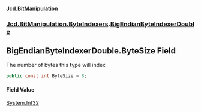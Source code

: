#### [Jcd.BitManipulation](index.md 'index')

### [Jcd.BitManipulation.ByteIndexers](Jcd.BitManipulation.ByteIndexers.md 'Jcd.BitManipulation.ByteIndexers').[BigEndianByteIndexerDouble](Jcd.BitManipulation.ByteIndexers.BigEndianByteIndexerDouble.md 'Jcd.BitManipulation.ByteIndexers.BigEndianByteIndexerDouble')

## BigEndianByteIndexerDouble.ByteSize Field

The number of bytes this type will index

```csharp
public const int ByteSize = 8;
```

#### Field Value

[System.Int32](https://docs.microsoft.com/en-us/dotnet/api/System.Int32 'System.Int32')